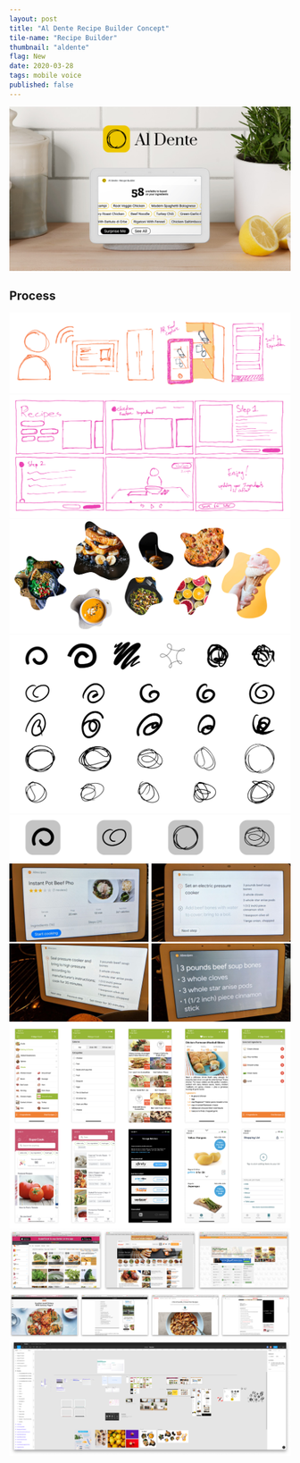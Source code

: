 ```yaml
---
layout: post
title: "Al Dente Recipe Builder Concept"
tile-name: "Recipe Builder"
thumbnail: "aldente"
flag: New
date: 2020-03-28
tags: mobile voice
published: false
---
```


<div class="image-container"><img src="../img/aldente/hero.png" alt="Recipe Picker Hero Screen"/></div>

<!--
The wats:ON? Festival is a Carnegie Mellon staple, bringing an eclectic range of nationally and internationally renowned artists and their works to campus, providing a forum for interaction and collaboration between students and faculty from diverse fields within the campus community and beyond.
-->

<!-- <div class="image-container"><img src="../img/lechuga/ui2.png" alt="Mobile UIs Series 2"/></div> -->


## Process

<div class="image-container"><img src="../img/aldente/sketchflows.png" alt="Sketch Flows"/></div>
<div class="image-container"><img src="../img/aldente/sketches.png" alt="Sketches"/></div>
<div class="image-container"><img src="../img/aldente/foodblobs.png" alt="Fun with Food Pictures"/></div>


<div class="image-container"><img src="../img/aldente/brandingsketches.svg" alt="Logo Iterations"/></div>
<div class="image-container"><img src="../img/aldente/brandingicons.svg" alt="Logo Iterations"/></div>

<div class="image-container"><img src="../img/aldente/homehubcurrent.png" alt="Home Hub Current Interfaces"/></div>
<div class="image-container"><img src="../img/aldente/homehubcurrent2.png" alt="Home Hub Current Interfaces"/></div>

<div class="image-container"><img src="../img/aldente/applandscape.png" alt="Mobile Application Competitive Analysis"/></div>
<div class="image-container"><img src="../img/aldente/weblandscape.png" alt="Web Application Competitive Analysis"/></div>
<div class="image-container"><img src="../img/aldente/foodsites.png" alt="Popular Recipe Sites"/></div>
<div class="image-container"><img src="../img/aldente/Figma.png" alt="Design Tool Screenshot of the Work"/></div>
